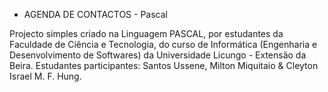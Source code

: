 - AGENDA DE CONTACTOS - Pascal

Projecto simples criado na Linguagem PASCAL, por estudantes da Faculdade de Ciência e Tecnologia, do curso de Informática (Engenharia e Desenvolvimento de Softwares) da Universidade Licungo - Extensão da Beira. Estudantes participantes: Santos Ussene, Milton Miquitaio & Cleyton Israel M. F. Hung.
